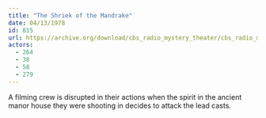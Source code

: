 ```yaml
---
title: "The Shriek of the Mandrake"
date: 04/13/1978
id: 815
url: https://archive.org/download/cbs_radio_mystery_theater/cbs_radio_mystery_theater-0801-0850.zip/cbs_radio_mystery_theater-0801-0850%2Fcbsrmt_0815_the_shriek_of_the_mandrake.mp3
actors:
  - 264
  - 38
  - 58
  - 279
---
```

A filming crew is disrupted in their actions when the spirit in the ancient manor house they were shooting in decides to attack the lead casts.